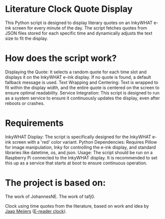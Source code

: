 # Literature Clock Quote Display
This Python script is designed to display literary quotes on an InkyWHAT e-ink screen for every minute of the day. The script fetches quotes from JSON files stored for each specific time and dynamically adjusts the text size to fit the display.

# How does the script work?
Displaying the Quote: It selects a random quote for each time slot and displays it on the InkyWHAT e-ink display. If no quote is found, a default fallback message is used.
Text Wrapping and Centering: Text is wrapped to fit within the display width, and the entire quote is centered on the screen to ensure optimal readability.
Service Integration: This script is designed to run as a system service to ensure it continuously updates the display, even after reboots or crashes.

# Requirements
InkyWHAT Display: The script is specifically designed for the InkyWHAT e-ink screen with a 'red' color variant.
Python Dependencies: Requires Pillow for image manipulation, Inky for controlling the e-ink display, and standard libraries like datetime, os, and json.
Usage:
The script should be run on a Raspberry Pi connected to the InkyWHAT display. It is recommended to set this up as a service that starts at boot to ensure continuous operation.









# The project is based on:

The work of JohannesNE.
The work of tafj0.

Clock using time quotes from the literature, based on work and idea by
        [Jaap Meijers](http://www.eerlijkemedia.nl/) ([E-reader clock](https://www.instructables.com/id/Literary-Clock-Made-From-E-reader/)).
